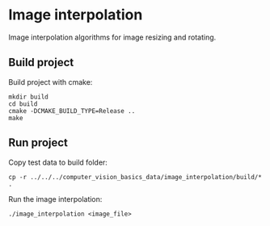 # Image interpolation
Image interpolation algorithms for image resizing and rotating.

## Build project
Build project with cmake:
```
mkdir build
cd build
cmake -DCMAKE_BUILD_TYPE=Release ..
make
```

## Run project
Copy test data to build folder:
```
cp -r ../../../computer_vision_basics_data/image_interpolation/build/* .
```

Run the image interpolation:
```
./image_interpolation <image_file>
```
